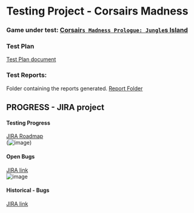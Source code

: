 # Testing Project - Corsairs Madness

### Game under test: [Corsair`s Madness Prologue: Jungle`s Island](https://store.steampowered.com/app/2190570/Corsairs_Madness_Prologue_Jungles_Island/) 

### Test Plan
[Test Plan document]()  
### Test Reports: 
Folder containing the reports generated.  [Report Folder](https://github.com/davegarciaromero/CorsairsMadness/tree/main/Reports)
 


## PROGRESS - JIRA project 

#### Testing Progress
[JIRA Roadmap](https://daveproject.atlassian.net/jira/software/projects/CM/boards/4/roadmap)  
(![image](https://user-images.githubusercontent.com/9988705/217005309-9d21a935-1a72-4544-a55b-7f1415db4c2b.png))
#### Open Bugs
[JIRA link](https://daveproject.atlassian.net/jira/dashboards/10006)  
![image](https://user-images.githubusercontent.com/9988705/217036649-f60122ee-32e4-42be-bb27-6bc3fd7fd93f.png)

#### Historical - Bugs
[JIRA link](https://daveproject.atlassian.net/jira/dashboards/10007)  
